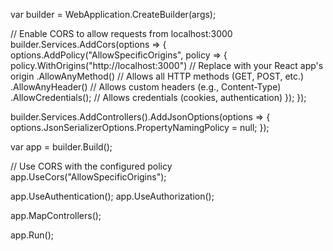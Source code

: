 var builder = WebApplication.CreateBuilder(args);

// Enable CORS to allow requests from localhost:3000
builder.Services.AddCors(options =>
{
    options.AddPolicy("AllowSpecificOrigins", policy =>
    {
        policy.WithOrigins("http://localhost:3000")  // Replace with your React app's origin
              .AllowAnyMethod()                      // Allows all HTTP methods (GET, POST, etc.)
              .AllowAnyHeader()                      // Allows custom headers (e.g., Content-Type)
              .AllowCredentials();                   // Allows credentials (cookies, authentication)
    });
});

builder.Services.AddControllers().AddJsonOptions(options =>
{
    options.JsonSerializerOptions.PropertyNamingPolicy = null;
});

var app = builder.Build();

// Use CORS with the configured policy
app.UseCors("AllowSpecificOrigins");

app.UseAuthentication();
app.UseAuthorization();

app.MapControllers();

app.Run();

